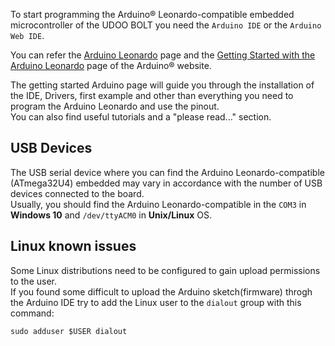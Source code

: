 
To start programming the Arduino&reg; Leonardo-compatible embedded microcontroller of the UDOO BOLT you need the `Arduino IDE` or the `Arduino Web IDE`.

You can refer the [Arduino Leonardo](https://www.arduino.cc/en/Main/Arduino_BoardLeonardo) page and the [Getting Started with the Arduino Leonardo](https://www.arduino.cc/en/Guide/ArduinoLeonardoMicro) page of the Arduino&reg; website.  

The getting started Arduino page will guide you through the installation of the IDE, Drivers, first example and other than everything you need to program the Arduino Leonardo and use the pinout.  
You can also find useful tutorials and a "please read..." section.

## USB Devices

The USB serial device where you can find the Arduino Leonardo-compatible (ATmega32U4) embedded may vary in accordance with the number of USB devices connected to the board.  
Usually, you should find the Arduino Leonardo-compatible in the `COM3` in **Windows 10** and `/dev/ttyACM0` in **Unix/Linux** OS.

## Linux known issues

Some Linux distributions need to be configured to gain upload permissions to the user.  
If you found some difficult to upload the Arduino sketch(firmware) throgh the Arduino IDE try to add the Linux user to the `dialout` group with this command:

    sudo adduser $USER dialout
